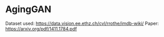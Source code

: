 # AgingGAN

Dataset used: https://data.vision.ee.ethz.ch/cvl/rrothe/imdb-wiki/
Paper: https://arxiv.org/pdf/1411.1784.pdf
